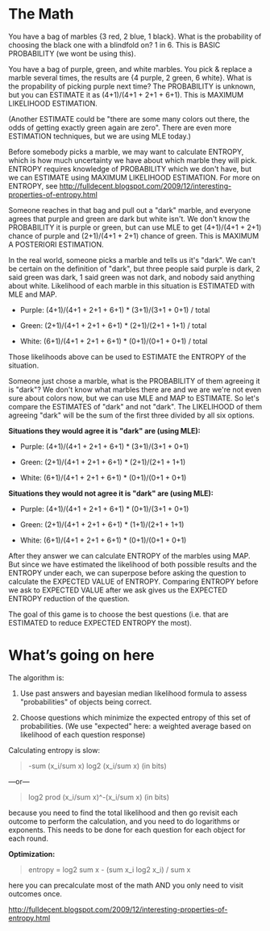 The Math
========

You have a bag of marbles {3 red, 2 blue, 1 black}. What is the probability of
choosing the black one with a blindfold on? 1 in 6. This is BASIC PROBABILITY
(we wont be using this).

You have a bag of purple, green, and white marbles. You pick & replace a marble
several times, the results are {4 purple, 2 green, 6 white}. What is the
propability of picking purple next time? The PROBABILITY is unknown, but you can
ESTIMATE it as (4+1)/(4+1 + 2+1 + 6+1). This is MAXIMUM LIKELIHOOD ESTIMATION.

(Another ESTIMATE could be "there are some many colors out there, the odds of
getting exactly green again are zero". There are even more ESTIMATION
techniques, but we are using MLE today.)

Before somebody picks a marble, we may want to calculate ENTROPY, which is how
much uncertainty we have about which marble they will pick. ENTROPY requires
knowledge of PROBABILITY which we don't have, but we can ESTIMATE using MAXIMUM
LIKELIHOOD ESTIMATION. For more on ENTROPY, see
http://fulldecent.blogspot.com/2009/12/interesting-properties-of-entropy.html

Someone reaches in that bag and pull out a "dark" marble, and everyone agrees
that purple and green are dark but white isn't. We don't know the PROBABILITY it
is purple or green, but can use MLE to get (4+1)/(4+1 + 2+1) chance of purple
and (2+1)/(4+1 + 2+1) chance of green. This is MAXIMUM A POSTERIORI ESTIMATION.

In the real world, someone picks a marble and tells us it's "dark". We can't be
certain on the definition of "dark", but three people said purple is dark, 2
said green was dark, 1 said green was not dark, and nobody said anything about
white. Likelihood of each marble in this situation is ESTIMATED with MLE and
MAP.

-   Purple: (4+1)/(4+1 + 2+1 + 6+1) \* (3+1)/(3+1 + 0+1) / total

-   Green:  (2+1)/(4+1 + 2+1 + 6+1) \* (2+1)/(2+1 + 1+1) / total

-   White:  (6+1)/(4+1 + 2+1 + 6+1) \* (0+1)/(0+1 + 0+1) / total

Those likelihoods above can be used to ESTIMATE the ENTROPY of the situation.

Someone just chose a marble, what is the PROBABILITY of them agreeing it is
"dark"? We don't know what marbles there are and we are we're not even sure
about colors now, but we can use MLE and MAP to ESTIMATE. So let's compare the
ESTIMATES of "dark" and not "dark". The LIKELIHOOD of them agreeing "dark" will
be the sum of the first three divided by all six options.

**Situations they would agree it is "dark" are (using MLE):**

-   Purple: (4+1)/(4+1 + 2+1 + 6+1) \* (3+1)/(3+1 + 0+1)

-   Green:  (2+1)/(4+1 + 2+1 + 6+1) \* (2+1)/(2+1 + 1+1)

-   White:  (6+1)/(4+1 + 2+1 + 6+1) \* (0+1)/(0+1 + 0+1)

**Situations they would not agree it is "dark" are (using MLE):**

-   Purple: (4+1)/(4+1 + 2+1 + 6+1) \* (0+1)/(3+1 + 0+1)

-   Green:  (2+1)/(4+1 + 2+1 + 6+1) \* (1+1)/(2+1 + 1+1)

-   White:  (6+1)/(4+1 + 2+1 + 6+1) \* (0+1)/(0+1 + 0+1)

After they answer we can calculate ENTROPY of the marbles using MAP. But since
we have estimated the likelihood of both possible results and the ENTROPY under
each, we can superpose before asking the question to calculate the EXPECTED
VALUE of ENTROPY. Comparing ENTROPY before we ask to EXPECTED VALUE after we ask
gives us the EXPECTED ENTROPY reduction of the question.

The goal of this game is to choose the best questions (i.e. that are ESTIMATED
to reduce EXPECTED ENTROPY the most).

What’s going on here
====================

The algorithm is:

1.  Use past answers and bayesian median likelihood formula to assess
    "probabilities" of objects being correct.

2.  Choose questions which minimize the expected entropy of this set of
    probabilities. (We use "expected" here: a weighted average based on
    likelihood of each question response)

Calculating entropy is slow:

>   \-sum (x\_i/sum x) log2 (x\_i/sum x) (in bits)

—or—

>   log2 prod (x\_i/sum x)\^-(x\_i/sum x) (in bits)

because you need to find the total likelihood and then go revisit each
outcome to perform the calculation, and you need to do logarithms or exponents.
This needs to be done for each question for each object for each round.

**Optimization:**

>   entropy = log2 sum x - (sum x\_i log2 x\_i) / sum x

here you can precalculate most of the math AND you only need to visit outcomes
once.

http://fulldecent.blogspot.com/2009/12/interesting-properties-of-entropy.html
